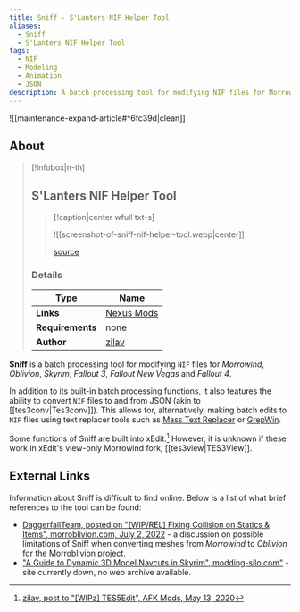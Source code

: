 ```yaml
---
title: Sniff - S'Lanters NIF Helper Tool
aliases:
  - Sniff
  - S'Lanters NIF Helper Tool
tags:
  - NIF
  - Modeling
  - Animation
  - JSON
description: A batch processing tool for modifying NIF files for Morrowind and other Bethesda titles, including the ability to convert NIFs to and from JSON.
---
```


![[maintenance-expand-article#^6fc39d|clean]]

## About

> [!infobox|n-th]
> 
> ## S'Lanters NIF Helper Tool
> 
> > [!caption|center wfull txt-s]
> > 
> > ![[screenshot-of-sniff-nif-helper-tool.webp|center]]
> > 
> > [source](https://staticdelivery.nexusmods.com/mods/130/images/67829/67829-1680446476-550381889.png)
> 
> ### Details
> 
> | Type | Name |
> | --- | --- |
> | **Links** | [Nexus Mods](https://www.nexusmods.com/newvegas/mods/67829) |
> | **Requirements** | none |
> | **Author** | [zilav](https://next.nexusmods.com/profile/zilav/about-me) |

**Sniff** is a batch processing tool for modifying `NIF` files for _Morrowind_, _Oblivion_, _Skyrim_, _Fallout 3_, _Fallout New Vegas_ and _Fallout 4_.

In addition to its built-in batch processing functions, it also features the ability to convert `NIF` files to and from JSON (akin to [[tes3conv|Tes3conv]]). This allows for, alternatively, making batch edits to `NIF` files using text replacer tools such as [Mass Text Replacer](https://sourceforge.net/projects/masstextreplace/) or [GrepWin](https://github.com/stefankueng/grepWin).

Some functions of Sniff are built into xEdit.[^1] However, it is unknown if these work in xEdit's view-only Morrowind fork, [[tes3view|TES3View]].

## External Links

Information about Sniff is difficult to find online. Below is a list of what brief references to the tool can be found:

- [DaggerfallTeam, posted on "\[WIP/REL\] Fixing Collision on Statics & Items", morroblivion.com, July 2, 2022](https://morroblivion.com/comment/89733#comment-89733) - a discussion on possible limitations of Sniff when converting meshes from _Morrowind_ to _Oblivion_ for the Morroblivion project.
- ["A Guide to Dynamic 3D Model Navcuts in Skyrim", modding-silo.com"](https://modding-silo.com/guide/a-guide-to-dynamic-3d-model-navcuts-in-skyrim/) - site currently down, no web archive available.

[^1]: [zilav, post to "\[WIPz\] TES5Edit", AFK Mods, May 13, 2020](https://www.afkmods.com/index.php?/topic/3750-wipz-tes5edit/&do=findComment&comment=176895)